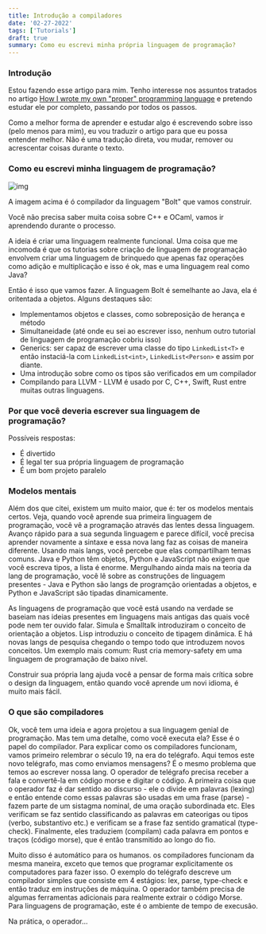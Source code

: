 ```yaml
---
title: Introdução a compiladores
date: '02-27-2022'
tags: ['Tutorials']
draft: true
summary: Como eu escrevi minha própria linguagem de programação?
---
```


### Introdução

Estou fazendo esse artigo para mim. Tenho interesse nos assuntos tratados no artigo [How I wrote my own "proper" programming language](https://mukulrathi.com/create-your-own-programming-language/intro-to-compiler/) e pretendo estudar ele por completo, passando por todos os passos.

Como a melhor forma de aprender e estudar algo é escrevendo sobre isso (pelo menos para mim), eu vou traduzir o artigo para que eu possa entender melhor. Não é uma tradução direta, vou mudar, remover ou acrescentar coisas durante o texto.

### Como eu escrevi minha linguagem de programação?

![img](https://mukulrathi.com/static/67552b3afe850eb6515a639276f98f47/00ea0/compiler-pipeline.webp)

A imagem acima é ó compilador da linguagem "Bolt" que vamos construir.

Você não precisa saber muita coisa sobre C++ e OCaml, vamos ir aprendendo durante o processo.

A ideia é criar uma linguagem realmente funcional. Uma coisa que me incomoda é que os tutorias sobre criação de linguagem de programação envolvem criar uma linguagem de brinquedo que apenas faz operações como adição e multiplicação e isso é ok, mas e uma linguagem real como Java?

Então é isso que vamos fazer. A linguagem Bolt é semelhante ao Java, ela é oritentada a objetos. Alguns destaques são:

- Implementamos objetos e classes, como sobreposição de herança e método
- Simultaneidade (até onde eu sei ao escrever isso, nenhum outro tutorial de linguagem de programação cobriu isso)
- Generics: ser capaz de escrever uma classe do tipo `LinkedList<T>` e então instaciá-la com `LinkedList<int>`, `LinkedList<Person>` e assim por diante.
- Uma introdução sobre como os tipos são verificados em um compilador
- Compilando para LLVM - LLVM é usado por C, C++, Swift, Rust entre muitas outras linguagens.

### Por que você deveria escrever sua linguagem de programação?

Possíveis respostas:

- É divertido
- É legal ter sua própria linguagem de programação
- É um bom projeto paralelo

### Modelos mentais

Além dos que citei, existem um muito maior, que é: ter os modelos mentais certos. Veja, quando você aprende sua primeira linguagem de programação, você vê a programação através das lentes dessa linguagem. Avanço rápido para a sua segunda linguagem e parece dífícil, você precisa aprender novamente a sintaxe e essa nova lang faz as coisas de maneira diferente. Usando mais langs, você percebe que elas compartilham temas comuns. Java e Python têm objetos, Python e JavaScript não exigem que você escreva tipos, a lista é enorme. Mergulhando ainda mais na teoria da lang de programação, você lê sobre as construções de linguagem presentes - Java e Python são langs de programção orientadas a objetos, e Python e JavaScript são tipadas dinamicamente.

As linguagens de programação que você está usando na verdade se baseiam nas ideias presentes em linguagens mais antigas das quais você pode nem ter ouvido falar. Simula e Smalltalk introduziram o conceito de orientação a objetos. Lisp introduziu o conceito de tipagem dinâmica. E há novas langs de pesquisa chegando o tempo todo que introduzem novos conceitos. Um exemplo mais comum: Rust cria memory-safety em uma linguagem de programação de baixo nível.

Construir sua própria lang ajuda você a pensar de forma mais crítica sobre o design da linguagem, então quando você aprende um novi idioma, é muito mais fácil.

### O que são compiladores

Ok, você tem uma ideia e agora projetou a sua linguagem genial de programação. Mas tem uma detalhe, como você executa ela? Esse é o papel do compilador. Para explicar como os compiladores funcionam, vamos primeiro relembrar o século 19, na era do telégrafo. Aqui temos este novo telégrafo, mas como enviamos mensagens? É o mesmo problema que temos ao escrever nossa lang. O operador de telégrafo precisa receber a fala e convertê-la em código morse e digitar o código. A primeira coisa que o operador faz é dar sentido ao discurso - ele o divide em palavras (lexing) e então entende como essas palavras são usadas em uma frase (parse) - fazem parte de um sistagma nominal, de uma oração subordinada etc. Eles verificam se faz sentido classificando as palavras em cateorigas ou tipos (verbo, substantivo etc.) e verificam se a frase faz sentido gramatical (type-check). Finalmente, eles traduziem (compilam) cada palavra em pontos e traços (código morse), que é então transmitido ao longo do fio.

Muito disso é automático para os humanos. os compiladores funcionam da mesma maneira, exceto que temos que programar explicitamente os computadores para fazer isso. O exemplo do telégrafo descreve um compilador simples que consiste em 4 estágios: lex, parse, type-check e então traduz em instruções de máquina. O operador também precisa de algumas ferramentas adicionais para realmente extrair o código Morse. Para linguagens de programação, este é o ambiente de tempo de execusão.

Na prática, o operador...
